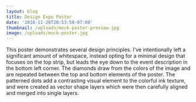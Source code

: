 ```yaml
---
layout: blog
title: Design Expo Poster
date: '2018-11-20T20:53:50-07:00'
thumbnail: /uploads/mock-poster-preview.jpg
image: /uploads/mock-poster.jpg
---
```

This poster demonstrates several design principles. I've intentionally left a significant amount of whitespace, instead opting for a minimal design that focuses on the top strip, but leads the eye down to the event description in the bottom left corner. The diamonds draw from the colors of the image and are repeated between the top and bottom elements of the poster. The patterned dots add a contrasting visual element to the colorful ink texture, and were created as vector shape layers which were then carefully aligned and merged into single layers.

